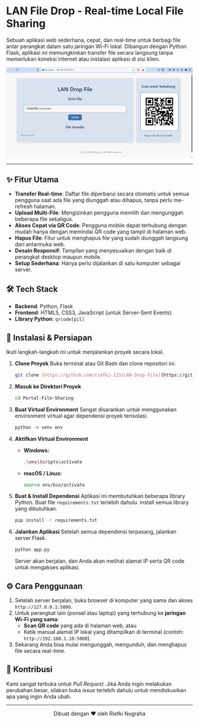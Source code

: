 # LAN File Drop - Real-time Local File Sharing

Sebuah aplikasi web sederhana, cepat, dan real-time untuk berbagi file antar perangkat dalam satu jaringan Wi-Fi lokal. Dibangun dengan Python Flask, aplikasi ini memungkinkan transfer file secara langsung tanpa memerlukan koneksi internet atau instalasi aplikasi di sisi klien.

<div align="center">

![Portal Screenshot](screenshot/image.png)

</div>

---

## ✨ Fitur Utama

- **Transfer Real-time**: Daftar file diperbarui secara otomatis untuk semua pengguna saat ada file yang diunggah atau dihapus, tanpa perlu me-refresh halaman.
- **Upload Multi-File**: Mengizinkan pengguna memilih dan mengunggah beberapa file sekaligus.
- **Akses Cepat via QR Code**: Pengguna mobile dapat terhubung dengan mudah hanya dengan memindai QR code yang tampil di halaman web.
- **Hapus File**: Fitur untuk menghapus file yang sudah diunggah langsung dari antarmuka web.
- **Desain Responsif**: Tampilan yang menyesuaikan dengan baik di perangkat desktop maupun mobile.
- **Setup Sederhana**: Hanya perlu dijalankan di satu komputer sebagai server.

## 🛠️ Tech Stack

- **Backend**: Python, Flask
- **Frontend**: HTML5, CSS3, JavaScript (untuk Server-Sent Events)
- **Library Python**: `qrcode[pil]`

## 🚀 Instalasi & Persiapan

Ikuti langkah-langkah ini untuk menjalankan proyek secara lokal.

1.  **Clone Proyek**
    Buka terminal atau Git Bash dan clone repositori ini.
    ```bash
    git clone [https://github.com/riefki-123/LAN-Drop-File](https://github.com/riefki-123/LAN-Drop-File)
    ```

2.  **Masuk ke Direktori Proyek**
    ```bash
    cd Portal-File-Sharing
    ```

3.  **Buat Virtual Environment**
    Sangat disarankan untuk menggunakan environment virtual agar dependensi proyek terisolasi.
    ```bash
    python -m venv env
    ```

4.  **Aktifkan Virtual Environment**
    -   **Windows:**
        ```bash
        .\env\Scripts\activate
        ```
    -   **macOS / Linux:**
        ```bash
        source env/bin/activate
        ```

5.  **Buat & Install Dependensi**
    Aplikasi ini membutuhkan beberapa library Python. Buat file `requirements.txt` terlebih dahulu.
    install semua library yang dibutuhkan.
    ```bash
    pip install -r requirements.txt
    ```

6.  **Jalankan Aplikasi**
    Setelah semua dependensi terpasang, jalankan server Flask.
    ```bash
    python app.py
    ```
    Server akan berjalan, dan Anda akan melihat alamat IP serta QR code untuk mengakses aplikasi.

## ⚙️ Cara Penggunaan

1.  Setelah server berjalan, buka browser di komputer yang sama dan akses `http://127.0.0.1:5000`.
2.  Untuk perangkat lain (ponsel atau laptop) yang terhubung ke **jaringan Wi-Fi yang sama**:
    -   **Scan QR code** yang ada di halaman web, atau
    -   Ketik manual alamat IP lokal yang ditampilkan di terminal (contoh: `http://192.168.1.10:5000`).
3.  Sekarang Anda bisa mulai mengunggah, mengunduh, dan menghapus file secara real-time.

## 🤝 Kontribusi

Kami sangat terbuka untuk *Pull Request*. Jika Anda ingin melakukan perubahan besar, silakan buka *issue* terlebih dahulu untuk mendiskusikan apa yang ingin Anda ubah.

---

<div align="center">
  Dibuat dengan ❤️ oleh Riefki Nugraha
</div>